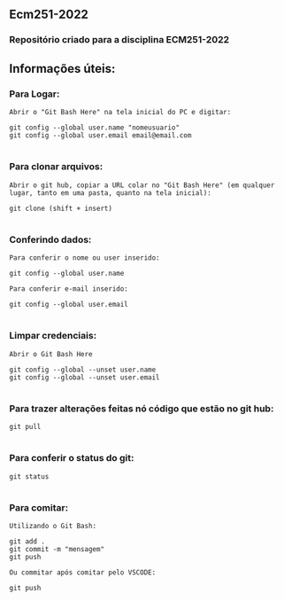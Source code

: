 ## Ecm251-2022
### Repositório criado para a disciplina ECM251-2022
 
## Informações úteis:

### Para Logar: 
```Abrir o "Git Bash Here" na tela inicial do PC e digitar:```
```
git config --global user.name "nomeusuario"
git config --global user.email email@email.com
```

#
### Para clonar arquivos:
```Abrir o git hub, copiar a URL colar no "Git Bash Here" (em qualquer lugar, tanto em uma pasta, quanto na tela inicial):```
```
git clone (shift + insert)
```

#
### Conferindo dados:
```Para conferir o nome ou user inserido:```
```
git config --global user.name 
```

```Para conferir e-mail inserido:```
```
git config --global user.email 
```

#
### Limpar credenciais:<br>
```Abrir o Git Bash Here```
```
git config --global --unset user.name 
git config --global --unset user.email 
```

#
### Para trazer alterações feitas nó código que estão no git hub:
```
git pull
```

#
### Para conferir o status do git:
```
git status
```

#
### Para comitar:
```Utilizando o Git Bash:```
```
git add .
git commit -m "mensagem"
git push
```

```Ou commitar após comitar pelo VSCODE:```
```
git push
```
